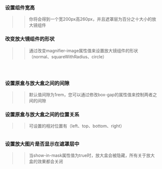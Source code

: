 
### 设置组件宽高

>> 你将会得到一个宽200px高260px，并且遮罩层为百分之十大小的放大镜组件

<image-magnifier
    magnifier-image="../tiger.webp"
    width="200px"
    height="260px"
    >
</image-magnifier>

### 改变放大镜组件的形状

>> 通过改变magnifier-image属性值来设置放大镜组件的形状（normal、squareWithRadius、circle）

<div class="flex-layout-box">

<image-magnifier
    magnifier-image="../tiger.webp"
    width="200px"
    height="260px"
    magnifier-shape="normal"
    >
</image-magnifier>
<image-magnifier
    magnifier-image="../tiger.webp"
    width="200px"
    height="260px"
    magnifier-shape="squareWithRadius"
    >
</image-magnifier>
<image-magnifier
    magnifier-image="../tiger.webp"
    width="200px"
    height="260px"
    magnifier-shape="circle"
    >
</image-magnifier>
</div>

### 设置原盒与放大盒之间的间隙

>> 默认值间隙为1rem，您可以通过修改box-gap的属性值来控制两者之间的间隙

<image-magnifier
    magnifier-image="../tiger.webp"
    width="200px"
    height="260px"
    :box-gap="3"
    magnifier-shape="circle"
    >
</image-magnifier>

### 设置原盒与放大盒之间的位置关系

>> 可设置的相对位置有（left、top、bottom、right）

<div class="flex-layout-box">
<image-magnifier
    class="direction-component"
    magnifier-image="../tiger.webp"
    width="200px"
    height="260px"
    magnifier-direction="bottom"
    >
</image-magnifier>
<image-magnifier
    class="direction-component"
    magnifier-image="../tiger.webp"
    width="200px"
    height="260px"
    magnifier-direction="right"
    >
</image-magnifier>
<image-magnifier
    class="direction-component"
    magnifier-image="../tiger.webp"
    width="200px"
    height="260px"
    magnifier-direction="top"
    >
</image-magnifier>
<image-magnifier
    class="direction-component"
    magnifier-image="../tiger.webp"
    width="200px"
    height="260px"
    magnifier-direction="left"
    >
</image-magnifier>
</div>


### 设置放大图片是否显示在遮罩层中

>> 当show-in-mask属性值为true时，放大盒会被隐藏，所有关于放大盒的效果都会关闭

<image-magnifier
    class="direction-component"
    magnifier-image="../tiger.webp"
    width="200px"
    height="260px"
    show-in-mask
    mask-size="50%"
    >
</image-magnifier>


<style>
.flex-layout-box{
    position: relative;
    display: flex;
    justify-content: space-between;
}
.direction-component{
    margin-right: 1rem;
}
</style>
